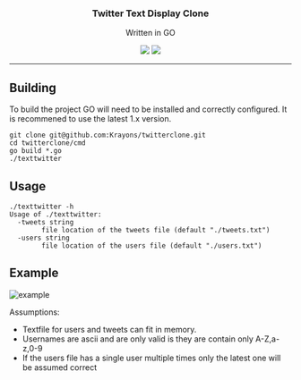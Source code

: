 <h3 align="center">Twitter Text Display Clone</h3>
<p align="center">Written in GO</p>
<p align="center">
	<a href="https://travis-ci.org/Krayons/twitterclone"><img src="https://img.shields.io/travis/Krayons/twitterclone.svg?label=linux+build"></a>
	<a href="https://goreportcard.com/report/Krayons/twitterclone"><img src="https://goreportcard.com/badge/github.com/Krayons/twitterclone"></a>
	<br>
</p>

---

## Building

To build the project GO will need to be installed and correctly configured. It is recommened to use the latest 1.x version.

```
git clone git@github.com:Krayons/twitterclone.git
cd twitterclone/cmd
go build *.go
./texttwitter
```

## Usage
```
./texttwitter -h
Usage of ./texttwitter:
  -tweets string
        file location of the tweets file (default "./tweets.txt")
  -users string
        file location of the users file (default "./users.txt")
```

## Example
![example](https://i.imgur.com/FbCtLZ5.png)

Assumptions:
* Textfile for users and tweets can fit in memory.
* Usernames are ascii and are only valid is they are contain only A-Z,a-z,0-9
* If the users file has a single user multiple times only the latest one will be assumed correct
